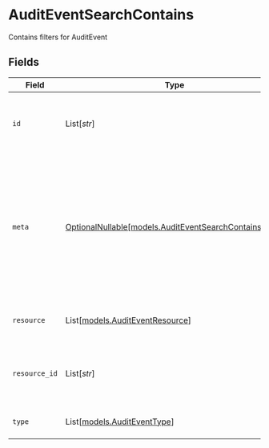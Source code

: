 # AuditEventSearchContains

Contains filters for AuditEvent


## Fields

| Field                                                                                                                | Type                                                                                                                 | Required                                                                                                             | Description                                                                                                          | Example                                                                                                              |
| -------------------------------------------------------------------------------------------------------------------- | -------------------------------------------------------------------------------------------------------------------- | -------------------------------------------------------------------------------------------------------------------- | -------------------------------------------------------------------------------------------------------------------- | -------------------------------------------------------------------------------------------------------------------- |
| `id`                                                                                                                 | List[*str*]                                                                                                          | :heavy_minus_sign:                                                                                                   | Unique identifier for the AuditEvent                                                                                 | [<br/>"123e4567-e89b-12d3-a456-426614174000"<br/>]                                                                   |
| `meta`                                                                                                               | [OptionalNullable[models.AuditEventSearchContainsMeta]](../models/auditeventsearchcontainsmeta.md)                   | :heavy_minus_sign:                                                                                                   | Metadata information for the AuditEvent                                                                              | {<br/>"createdBy": [<br/>"123e4567-e89b-12d3-a456-426614174000"<br/>],<br/>"updatedBy": [<br/>"123e4567-e89b-12d3-a456-426614174000"<br/>]<br/>} |
| `resource`                                                                                                           | List[[models.AuditEventResource](../models/auditeventresource.md)]                                                   | :heavy_minus_sign:                                                                                                   | The type of resource the event occured for                                                                           |                                                                                                                      |
| `resource_id`                                                                                                        | List[*str*]                                                                                                          | :heavy_minus_sign:                                                                                                   | The ID of the resource the event belongs to                                                                          | [<br/>"123e4567-e89b-12d3-a456-426614174000"<br/>]                                                                   |
| `type`                                                                                                               | List[[models.AuditEventType](../models/auditeventtype.md)]                                                           | :heavy_minus_sign:                                                                                                   | The type of the audit event                                                                                          |                                                                                                                      |